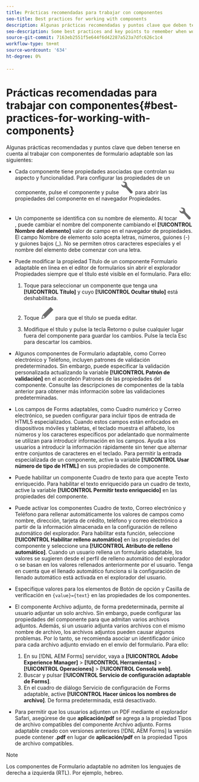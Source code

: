 ```yaml
---
title: Prácticas recomendadas para trabajar con componentes
seo-title: Best practices for working with components
description: Algunas prácticas recomendadas y puntos clave que deben tenerse en cuenta al trabajar con componentes del formulario adaptable
seo-description: Some best practices and key points to remember when working with Adaptive Form components
source-git-commit: 7163eb2551f5e644f6d42287a523a7dfc626c1c4
workflow-type: tm+mt
source-wordcount: '634'
ht-degree: 0%

---
```



# Prácticas recomendadas para trabajar con componentes{#best-practices-for-working-with-components}

Algunas prácticas recomendadas y puntos clave que deben tenerse en cuenta al trabajar con componentes de formulario adaptable son las siguientes:

* Cada componente tiene propiedades asociadas que controlan su aspecto y funcionalidad. Para configurar las propiedades de un componente, pulse el componente y pulse ![propiedades](assets/Smock_Wrench_18_N.svg) para abrir las propiedades del componente en el navegador Propiedades.
* Un componente se identifica con su nombre de elemento. Al tocar ![propiedades](assets/Smock_Wrench_18_N.svg), puede cambiar el nombre del componente cambiando el **[!UICONTROL Nombre del elemento]** valor de campo en el navegador de propiedades. El campo Nombre de elemento solo acepta letras, números, guiones (-) y guiones bajos (_). No se permiten otros caracteres especiales y el nombre del elemento debe comenzar con una letra.

* Puede modificar la propiedad Título de un componente Formulario adaptable en línea en el editor de formularios sin abrir el explorador Propiedades siempre que el título esté visible en el formulario. Para ello:

   1. Toque para seleccionar un componente que tenga una **[!UICONTROL Título]** y cuyo **[!UICONTROL Ocultar título]** está deshabilitada.

   1. Toque ![Icono Editar](assets/Smock_Edit_18_N.svg) para que el título se pueda editar.

   1. Modifique el título y pulse la tecla Retorno o pulse cualquier lugar fuera del componente para guardar los cambios. Pulse la tecla Esc para descartar los cambios.

* Algunos componentes de Formulario adaptable, como Correo electrónico y Teléfono, incluyen patrones de validación predeterminados. Sin embargo, puede especificar la validación personalizada actualizando la variable **[!UICONTROL Patrón de validación]** en el acordeón Patrones de las propiedades del componente. Consulte las descripciones de componentes de la tabla anterior para obtener más información sobre las validaciones predeterminadas.

* Los campos de Forms adaptables, como Cuadro numérico y Correo electrónico, se pueden configurar para incluir tipos de entrada de HTML5 especializados. Cuando estos campos están enfocados en dispositivos móviles y tabletas, el teclado muestra el alfabeto, los números y los caracteres específicos por adelantado que normalmente se utilizan para introducir información en los campos. Ayuda a los usuarios a introducir la información rápidamente sin tener que alternar entre conjuntos de caracteres en el teclado. Para permitir la entrada especializada de un componente, active la variable **[!UICONTROL Usar número de tipo de HTML]** en sus propiedades de componente.

* Puede habilitar un componente Cuadro de texto para que acepte Texto enriquecido. Para habilitar el texto enriquecido para un cuadro de texto, active la variable **[!UICONTROL Permitir texto enriquecido]** en las propiedades del componente.

* Puede activar los componentes Cuadro de texto, Correo electrónico y Teléfono para rellenar automáticamente los valores de campos como nombre, dirección, tarjeta de crédito, teléfono y correo electrónico a partir de la información almacenada en la configuración de relleno automático del explorador. Para habilitar esta función, seleccione **[!UICONTROL Habilitar relleno automático]** en las propiedades del componente y seleccione una **[!UICONTROL Atributo de relleno automático]**. Cuando un usuario rellena un formulario adaptable, los valores se sugieren desde el perfil de relleno automático del explorador o se basan en los valores rellenados anteriormente por el usuario. Tenga en cuenta que el llenado automático funciona si la configuración de llenado automático está activada en el explorador del usuario.

* Especifique valores para los elementos de Botón de opción y Casilla de verificación en `{value}={text}` en las propiedades de los componentes.
* El componente Archivo adjunto, de forma predeterminada, permite al usuario adjuntar un solo archivo. Sin embargo, puede configurar las propiedades del componente para que admitan varios archivos adjuntos. Además, si un usuario adjunta varios archivos con el mismo nombre de archivo, los archivos adjuntos pueden causar algunos problemas. Por lo tanto, se recomienda asociar un identificador único para cada archivo adjunto enviado en el envío del formulario. Para ello:

   1. En su [!DNL AEM Forms] servidor, vaya a **[!UICONTROL Adobe Experience Manager]** > **[!UICONTROL Herramientas]** > **[!UICONTROL Operaciones]** > **[!UICONTROL Consola web]**.
   1. Buscar y pulsar **[!UICONTROL Servicio de configuración adaptable de Forms]**.
   1. En el cuadro de diálogo Servicio de configuración de Forms adaptable, active **[!UICONTROL Hacer únicos los nombres de archivo]**. De forma predeterminada, está desactivado.

* Para permitir que los usuarios adjunten un PDF mediante el explorador Safari, asegúrese de que **aplicación/pdf** se agrega a la propiedad Tipos de archivo compatibles del componente Archivo adjunto. Forms adaptable creado con versiones anteriores [!DNL AEM Forms] la versión puede contener **.pdf** en lugar de **aplicación/pdf** en la propiedad Tipos de archivo compatibles.

>[!NOTE]
>
>Los componentes de Formulario adaptable no admiten los lenguajes de derecha a izquierda (RTL). Por ejemplo, hebreo.